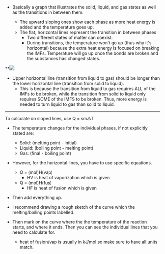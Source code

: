 - Basically a graph that illustrates the solid, liquid, and gas states as well as the transitions in between them.

	- The upward sloping ones show each phase as more heat energy is added and the temperature goes up.
	- The flat, horizontal lines represent the transition in between phases
		- Two different states of matter can coexist.
		- During transitions, the temperature won't go up (thus why it's horizontal) because the extra heat energy is focused on breaking the IMFs. Temperature will go up once the bonds are broken and the substances has changed states.

**![](https://lh7-us.googleusercontent.com/ktj6d_xKyYrTA8--DzOyVmuCLMlg-w0tJyVZhguslxDDoaBrIcYneFdd97qEW4PF4sjqQuWbrY1MfSmk3APA9RFn42CON1W9rWBPDr8suZGJoEwkiinnYViW13Lcr7nuQblWkUV_YK0LBZejQZPoL3c)

- Upper horizontal line (transition from liquid to gas) should be longer than the lower horizontal line (transition from solid to liquid).
	- This is because the transition from liquid to gas requires ALL of the IMFs to be broken, while the transition from solid to liquid only requires SOME of the IMFS to be broken. Thus, more energy is needed to turn liquid to gas than solid to liquid.

---
To calculate on sloped lines, use Q = sm$\triangle$T
- The temperature changes for the individual phases, if not explicitly stated are:
	- Solid: (melting point - initial)
	- Liquid: (boiling point - melting point)
	- Gas: (final - boiling point)


- However, for the horizontal lines, you have to use specific equations.
	- Q = (mol)H(vap)
		- HV is heat of vaporization which is given
	- Q = (mol)H(fus)
		- HF is heat of fusion which is given

- Then add everything up.

- I recommend drawing a rough sketch of the curve which the melting/boiling points labelled.
- Then mark on the curve where the the temperature of the reaction starts, and where it ends. Then you can see the individual lines that you need to calculate for.
	- heat of fusion/vap is usually in kJ/mol so make sure to have all units match.

